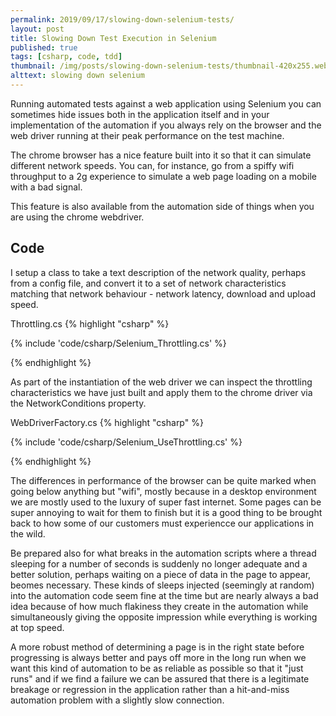 ```yaml
---
permalink: 2019/09/17/slowing-down-selenium-tests/
layout: post
title: Slowing Down Test Execution in Selenium
published: true
tags: [csharp, code, tdd]
thumbnail: /img/posts/slowing-down-selenium-tests/thumbnail-420x255.webp
alttext: slowing down selenium
---
```


Running automated tests against a web application using Selenium you can sometimes hide issues both in the application itself and
in your implementation of the automation if you always rely on the browser and the web driver running at their peak performance on
the test machine.

The chrome browser has a nice feature built into it so that it can simulate different network speeds. You can, for instance, go from a
spiffy wifi throughput to a 2g experience to simulate a web page loading on a mobile with a bad signal.

This feature is also available from the automation side of things when you are using the chrome webdriver.

## Code

I setup a class to take a text description of the network quality, perhaps from a config file, and convert it to a set of network characteristics
matching that network behaviour - network latency, download and upload speed.

Throttling.cs
{% highlight "csharp" %}

{% include 'code/csharp/Selenium_Throttling.cs' %}

{% endhighlight %}

As part of the instantiation of the web driver we can inspect the throttling characteristics we have just built and apply them to the
chrome driver via the NetworkConditions property.

WebDriverFactory.cs
{% highlight "csharp" %}

{% include 'code/csharp/Selenium_UseThrottling.cs' %}

{% endhighlight %}

The differences in performance of the browser can be quite marked when going below anything but "wifi", mostly because in a desktop environment we are
mostly used to the luxury of super fast internet. Some pages can be super annoying to wait for them to finish but it is a good thing to be brought back
to how some of our customers must experiencce our applications in the wild.

Be prepared also for what breaks in the automation scripts where a thread sleeping for a number of seconds is suddenly no longer adequate and a better solution,
perhaps waiting on a piece of data in the page to appear, beomes necessary. These kinds of sleeps injected (seemingly at random) into the automation code
seem fine at the time but are nearly always a bad idea because of how much flakiness they create in the automation while simultaneously giving the opposite impression
while everything is working at top speed.

A more robust method of determining a page is in the right state before progressing is always better and pays off more in the long run when we want this kind of automation
to be as reliable as possible so that it "just runs" and if we find a failure we can be assured that there is a legitimate breakage or regression in the application rather
than a hit-and-miss automation problem with a slightly slow connection.
